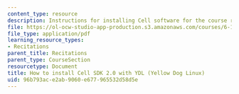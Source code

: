 ```yaml
---
content_type: resource
description: Instructions for installing Cell software for the course recitations.
file: https://ol-ocw-studio-app-production.s3.amazonaws.com/courses/6-189-multicore-programming-primer-january-iap-2007/96b793ace2ab9060e677965532d58d5e_cell_sdk.pdf
file_type: application/pdf
learning_resource_types:
- Recitations
parent_title: Recitations
parent_type: CourseSection
resourcetype: Document
title: How to install Cell SDK 2.0 with YDL (Yellow Dog Linux)
uid: 96b793ac-e2ab-9060-e677-965532d58d5e
---
```

